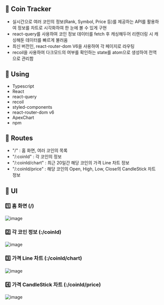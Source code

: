 ## 📌 Coin Tracker
- 실시간으로 여러 코인의 정보(Rank, Symbol, Price 등)를 제공하는 API를 활용하여 정보를 차트로 시각화하여 한 눈에 볼 수 있게 구현
- react-query를 사용하여 코인 정보 데이터를 fetch 후 캐싱해두어 리렌더링 시 캐싱해둔 데이터를 빠르게 불러옴
- 최신 버전인, react-router-dom V6을 사용하여 각 페이지로 라우팅
- recoil을 사용하여 다크모드의 여부를 확인하는 state를 atom으로 생성하여 전역으로 관리함

## 📌 Using
- Typescript
- React
- react-query
- recoil
- styled-components
- react-router-dom v6
- ApexChart
- npm

## 📌 Routes
- "/" : 홈 화면, 여러 코인의 목록
- "/:coinId" : 각 코인의 정보
- "/:coinId/chart" : 최근 20일간 해당 코인의 가격 Line 차트 정보
- "/:coinId/price" : 해당 코인의 Open, High, Low, Close의 CandleStick 차트 정보


## 📌 UI
### 1️⃣ 홈 화면 (/)
![image](https://user-images.githubusercontent.com/72503811/227395670-16c8099f-6584-40f7-b08b-675bd9562933.png)

### 2️⃣ 각 코인 정보 (:/coinId)
![image](https://user-images.githubusercontent.com/72503811/227397291-74825f28-b62e-462d-bbb5-ae9410885096.png)


### 3️⃣ 가격 Line 차트 (:/coinId/chart)
![image](https://user-images.githubusercontent.com/72503811/227397864-69aeafa7-9f15-444e-876c-0e46286001de.png)

### 4️⃣ 가격 CandleStick 차트 (:/coinId/price)
![image](https://user-images.githubusercontent.com/72503811/227397985-c298aea2-eef2-4624-94d6-7adf2478bc5a.png)


